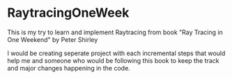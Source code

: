 # RaytracingOneWeek

This is my try to learn and implement Raytracing from book "Ray Tracing in One Weekend" by Peter Shirley

I would be creating seperate project with each incremental steps that would help me and someone who would be following this book
to keep the track and major changes happening in the code.

